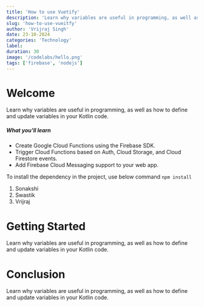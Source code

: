 ```yaml
---
title: 'How to use Vuetify'
description: 'Learn why variables are useful in programming, as well as how to define and update variables in your Kotlin code.'
slug: 'how-to-use-vueitfy'
author: 'Vrijraj Singh'
date: 23-10-2024
categories: 'Technology'
label: 
duration: 30
image: '/codelabs/hello.png'
tags: ['firebase', 'nodejs']
---
```



# Welcome 
Learn why variables are useful in programming, as well as how to define and update variables in your Kotlin code.

##### What you'll learn
- Create Google Cloud Functions using the Firebase SDK.
- Trigger Cloud Functions based on Auth, Cloud Storage, and Cloud Firestore events.
- Add Firebase Cloud Messaging support to your web app.

To install the dependency in the project, use below command
`npm install`

1. Sonakshi
1. Swastik
1. Vrijraj

# Getting Started 
Learn why variables are useful in programming, as well as how to define and update variables in your Kotlin code.

# Conclusion
Learn why variables are useful in programming, as well as how to define and update variables in your Kotlin code.
